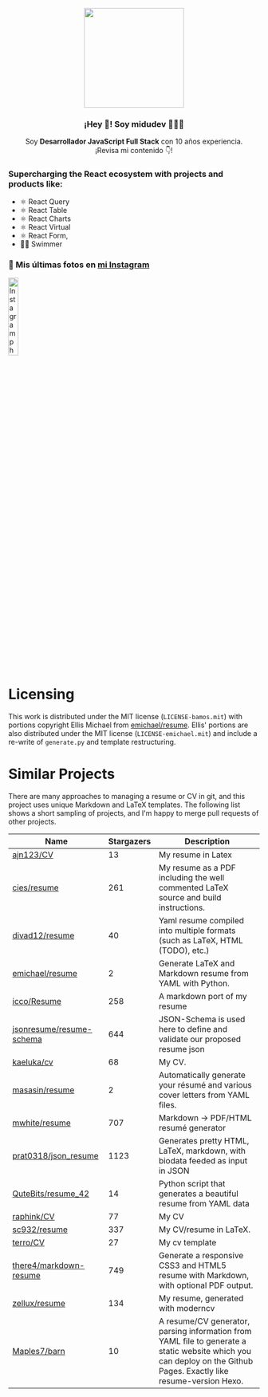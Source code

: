 <p align="center" width="300">
   <img align="center" width="200" src="https://user-images.githubusercontent.com/1561955/106762302-fda9de00-6635-11eb-99be-3ef744e60c0e.png" />
   <h3 align="center">¡Hey 👋! Soy midudev 👨🏻‍💻</h3>
</p>

<p align="center">Soy <strong>Desarrollador JavaScript Full Stack</strong> con 10 años experiencia.<br />¡Revisa mi contenido 👇!</p>

### Supercharging the React ecosystem with projects and products like:
- ⚛️ React Query
- ⚛️ React Table
- ⚛️ React Charts
- ⚛️ React Virtual
- ⚛️ React Form,
- 🏊‍♂️ Swimmer

### 📸 Mis últimas fotos en [mi Instagram](https://instagram.com/midu.dev)

<a href='https://www.instagram.com/p/CKy8gztnEqm/' target='_blank'>
  <img width='20%' src='https://instagram.fbcn1-1.fna.fbcdn.net/v/t51.2885-15/sh0.08/e35/s640x640/145549449_327121661958752_6913576586709887891_n.jpg?_nc_ht=instagram.fbcn1-1.fna.fbcdn.net&_nc_cat=108&_nc_ohc=LCAnG_7pMc8AX-6IERM&tp=1&oh=eadac18cfe9a3d2c77969559ce8aa7d5&oe=60430495' alt='Instagram photo' />
</a>

# Licensing
This work is distributed under the MIT license (`LICENSE-bamos.mit`)
with portions copyright Ellis Michael from
[emichael/resume](https://github.com/emichael/resume).
Ellis' portions are also distributed under the MIT license
(`LICENSE-emichael.mit`) and include
a re-write of `generate.py` and template restructuring.

# Similar Projects
There are many approaches to managing a resume or CV in git,
and this project uses unique Markdown and LaTeX templates.
The following list shows a short sampling of projects,
and I'm happy to merge pull requests of other projects.


Name | Stargazers | Description
----|----|----
[ajn123/CV](https://github.com/ajn123/CV) | 13 | My resume in Latex
[cies/resume](https://github.com/cies/resume) | 261 | My resume as a PDF including the well commented LaTeX source and build instructions.
[divad12/resume](https://github.com/divad12/resume) | 40 | Yaml resume compiled into multiple formats (such as LaTeX, HTML (TODO), etc.)
[emichael/resume](https://github.com/emichael/resume) | 2 | Generate LaTeX and Markdown resume from YAML with Python.
[icco/Resume](https://github.com/icco/Resume) | 258 | A markdown port of my resume
[jsonresume/resume-schema](https://github.com/jsonresume/resume-schema) | 644 | JSON-Schema is used here to define and validate our proposed resume json
[kaeluka/cv](https://github.com/kaeluka/cv) | 68 | My CV.
[masasin/resume](https://github.com/masasin/resume) | 2 | Automatically generate your résumé and various cover letters from YAML files.
[mwhite/resume](https://github.com/mwhite/resume) | 707 | Markdown -> PDF/HTML resumé generator
[prat0318/json_resume](https://github.com/prat0318/json_resume) | 1123 | Generates pretty HTML, LaTeX, markdown, with biodata feeded as input in JSON
[QuteBits/resume_42](https://github.com/QuteBits/resume_42) | 14 | Python script that generates a beautiful resume from YAML data
[raphink/CV](https://github.com/raphink/CV) | 77 | My CV
[sc932/resume](https://github.com/sc932/resume) | 337 | My CV/resume in LaTeX.
[terro/CV](https://github.com/terro/CV) | 27 | My cv template
[there4/markdown-resume](https://github.com/there4/markdown-resume) | 749 | Generate a responsive CSS3 and HTML5 resume with Markdown, with optional PDF output.
[zellux/resume](https://github.com/zellux/resume) | 134 | My resume, generated with moderncv
[Maples7/barn](https://github.com/Maples7/barn) | 10 | A resume/CV generator, parsing information from YAML file to generate a static website which you can deploy on the Github Pages. Exactly like resume-version Hexo.
